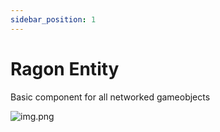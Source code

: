 ```yaml
---
sidebar_position: 1
---
```


# Ragon Entity

Basic component for all networked gameobjects

![img.png](/img/ragon-entity.png)